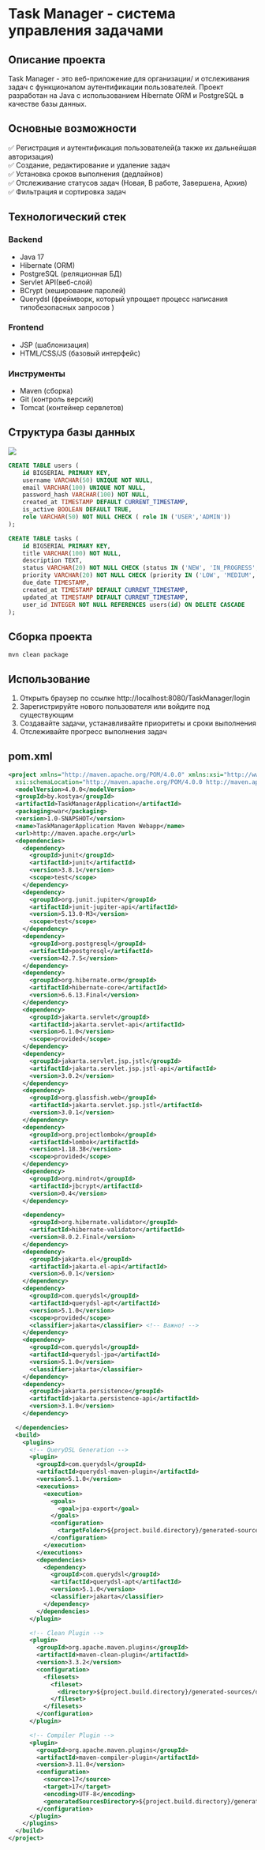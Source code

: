 # Task Manager - система управления задачами
## Описание проекта
Task Manager - это веб-приложение для организации/
и отслеживания задач с функционалом аутентификации
пользователей. Проект разработан на Java с использованием
Hibernate ORM и PostgreSQL в качестве базы данных.

## Основные возможности
✅ Регистрация и аутентификация пользователей(а также их дальнейшая авторизация)\
✅ Создание, редактирование и удаление задач\
✅ Установка сроков выполнения (дедлайнов)\
✅ Отслеживание статусов задач (Новая, В работе, Завершена, Архив)\
✅ Фильтрация и сортировка задач

## Технологический стек
### Backend
- Java 17
- Hibernate (ORM)
- PostgreSQL (реляционная БД)
- Servlet API(веб-слой)
- BCrypt (хеширование паролей)
- Querydsl (фреймворк, который упрощает процесс написания типобезопасных запросов )

### Frontend
- JSP (шаблонизация)
- HTML/CSS/JS (базовый интерфейс)

### Инструменты
- Maven (сборка)
- Git (контроль версий)
- Tomcat (контейнер сервлетов)

## Структура базы данных
<img src="mdPages/DBDiagrams.png">

```sql
CREATE TABLE users (
    id BIGSERIAL PRIMARY KEY,
    username VARCHAR(50) UNIQUE NOT NULL,
    email VARCHAR(100) UNIQUE NOT NULL,
    password_hash VARCHAR(100) NOT NULL,
    created_at TIMESTAMP DEFAULT CURRENT_TIMESTAMP,
    is_active BOOLEAN DEFAULT TRUE,
    role VARCHAR(50) NOT NULL CHECK ( role IN ('USER','ADMIN'))
);
```

```sql
CREATE TABLE tasks (
    id BIGSERIAL PRIMARY KEY,
    title VARCHAR(100) NOT NULL,
    description TEXT,
    status VARCHAR(20) NOT NULL CHECK (status IN ('NEW', 'IN_PROGRESS', 'COMPLETED', 'ARCHIVED')),
    priority VARCHAR(20) NOT NULL CHECK (priority IN ('LOW', 'MEDIUM', 'HIGH', 'CRITICAL')),
    due_date TIMESTAMP,
    created_at TIMESTAMP DEFAULT CURRENT_TIMESTAMP,
    updated_at TIMESTAMP DEFAULT CURRENT_TIMESTAMP,
    user_id INTEGER NOT NULL REFERENCES users(id) ON DELETE CASCADE
);
```

## Сборка проекта
```
mvn clean package
```

## Использование
1. Открыть браузер по ссылке http://localhost:8080/TaskManager/login
2. Зарегистрируйте нового пользователя или войдите под существующим
3. Создавайте задачи, устанавливайте приоритеты и сроки выполнения
4. Отслеживайте прогресс выполнения задач

## pom.xml
```xml
<project xmlns="http://maven.apache.org/POM/4.0.0" xmlns:xsi="http://www.w3.org/2001/XMLSchema-instance"
  xsi:schemaLocation="http://maven.apache.org/POM/4.0.0 http://maven.apache.org/maven-v4_0_0.xsd">
  <modelVersion>4.0.0</modelVersion>
  <groupId>by.kostya</groupId>
  <artifactId>TaskManagerApplication</artifactId>
  <packaging>war</packaging>
  <version>1.0-SNAPSHOT</version>
  <name>TaskManagerApplication Maven Webapp</name>
  <url>http://maven.apache.org</url>
  <dependencies>
    <dependency>
      <groupId>junit</groupId>
      <artifactId>junit</artifactId>
      <version>3.8.1</version>
      <scope>test</scope>
    </dependency>
    <dependency>
      <groupId>org.junit.jupiter</groupId>
      <artifactId>junit-jupiter-api</artifactId>
      <version>5.13.0-M3</version>
      <scope>test</scope>
    </dependency>
    <dependency>
      <groupId>org.postgresql</groupId>
      <artifactId>postgresql</artifactId>
      <version>42.7.5</version>
    </dependency>
    <dependency>
      <groupId>org.hibernate.orm</groupId>
      <artifactId>hibernate-core</artifactId>
      <version>6.6.13.Final</version>
    </dependency>
    <dependency>
      <groupId>jakarta.servlet</groupId>
      <artifactId>jakarta.servlet-api</artifactId>
      <version>6.1.0</version>
      <scope>provided</scope>
    </dependency>
    <dependency>
      <groupId>jakarta.servlet.jsp.jstl</groupId>
      <artifactId>jakarta.servlet.jsp.jstl-api</artifactId>
      <version>3.0.2</version>
    </dependency>
    <dependency>
      <groupId>org.glassfish.web</groupId>
      <artifactId>jakarta.servlet.jsp.jstl</artifactId>
      <version>3.0.1</version>
    </dependency>
    <dependency>
      <groupId>org.projectlombok</groupId>
      <artifactId>lombok</artifactId>
      <version>1.18.38</version>
      <scope>provided</scope>
    </dependency>
    <dependency>
      <groupId>org.mindrot</groupId>
      <artifactId>jbcrypt</artifactId>
      <version>0.4</version>
    </dependency>

    <dependency>
      <groupId>org.hibernate.validator</groupId>
      <artifactId>hibernate-validator</artifactId>
      <version>8.0.2.Final</version>
    </dependency>
    <dependency>
      <groupId>jakarta.el</groupId>
      <artifactId>jakarta.el-api</artifactId>
      <version>6.0.1</version>
    </dependency>
    <dependency>
      <groupId>com.querydsl</groupId>
      <artifactId>querydsl-apt</artifactId>
      <version>5.1.0</version>
      <scope>provided</scope>
      <classifier>jakarta</classifier> <!-- Важно! -->
    </dependency>
    <dependency>
      <groupId>com.querydsl</groupId>
      <artifactId>querydsl-jpa</artifactId>
      <version>5.1.0</version>
      <classifier>jakarta</classifier>
    </dependency>
    <dependency>
      <groupId>jakarta.persistence</groupId>
      <artifactId>jakarta.persistence-api</artifactId>
      <version>3.1.0</version>
    </dependency>

  </dependencies>
  <build>
    <plugins>
      <!-- QueryDSL Generation -->
      <plugin>
        <groupId>com.querydsl</groupId>
        <artifactId>querydsl-maven-plugin</artifactId>
        <version>5.1.0</version>
        <executions>
          <execution>
            <goals>
              <goal>jpa-export</goal>
            </goals>
            <configuration>
              <targetFolder>${project.build.directory}/generated-sources/querydsl</targetFolder>
            </configuration>
          </execution>
        </executions>
        <dependencies>
          <dependency>
            <groupId>com.querydsl</groupId>
            <artifactId>querydsl-apt</artifactId>
            <version>5.1.0</version>
            <classifier>jakarta</classifier>
          </dependency>
        </dependencies>
      </plugin>

      <!-- Clean Plugin -->
      <plugin>
        <groupId>org.apache.maven.plugins</groupId>
        <artifactId>maven-clean-plugin</artifactId>
        <version>3.3.2</version>
        <configuration>
          <filesets>
            <fileset>
              <directory>${project.build.directory}/generated-sources/querydsl</directory>
            </fileset>
          </filesets>
        </configuration>
      </plugin>

      <!-- Compiler Plugin -->
      <plugin>
        <groupId>org.apache.maven.plugins</groupId>
        <artifactId>maven-compiler-plugin</artifactId>
        <version>3.11.0</version>
        <configuration>
          <source>17</source>
          <target>17</target>
          <encoding>UTF-8</encoding>
          <generatedSourcesDirectory>${project.build.directory}/generated-sources/querydsl</generatedSourcesDirectory>
        </configuration>
      </plugin>
    </plugins>
  </build>
</project>

```